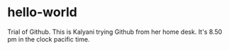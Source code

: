 # hello-world
Trial of Github.
This is Kalyani trying Github from her home desk.
It's 8.50 pm in the clock pacific time.
